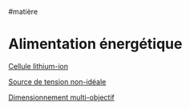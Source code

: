 #matière 
# Alimentation énergétique

[Cellule lithium-ion](Cellule%20lithium-ion.md)

[Source de tension non-idéale](Source%20de%20tension%20non-idéale.md)

[Dimensionnement multi-objectif](Dimensionnement%20multi-objectif.md)

